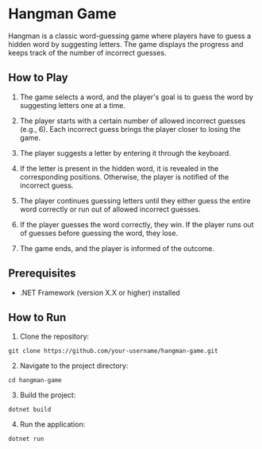 # Hangman Game
Hangman is a classic word-guessing game where players have to guess a hidden word by suggesting letters. The game displays the progress and keeps track of the number of incorrect guesses.

## How to Play
1. The game selects a word, and the player's goal is to guess the word by suggesting letters one at a time.

2. The player starts with a certain number of allowed incorrect guesses (e.g., 6). Each incorrect guess brings the player closer to losing the game.

3. The player suggests a letter by entering it through the keyboard.

4. If the letter is present in the hidden word, it is revealed in the corresponding positions. Otherwise, the player is notified of the incorrect guess.

5. The player continues guessing letters until they either guess the entire word correctly or run out of allowed incorrect guesses.

6. If the player guesses the word correctly, they win. If the player runs out of guesses before guessing the word, they lose.

7. The game ends, and the player is informed of the outcome.

## Prerequisites
- .NET Framework (version X.X or higher) installed

## How to Run
1. Clone the repository:
```
git clone https://github.com/your-username/hangman-game.git
```
2. Navigate to the project directory:
```
cd hangman-game
```
3. Build the project:
```
dotnet build
```
4. Run the application:
```
dotnet run
```

